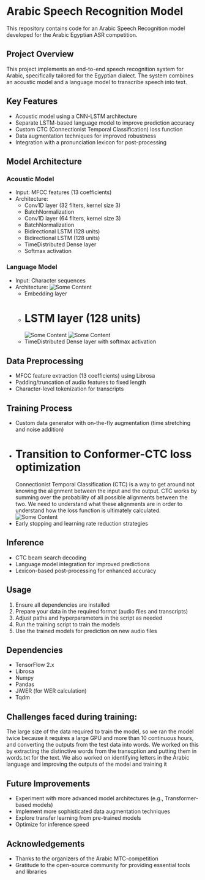 # Arabic Speech Recognition Model

This repository contains code for an Arabic Speech Recognition model developed for the Arabic Egyptian ASR competition.

## Project Overview

This project implements an end-to-end speech recognition system for Arabic, specifically tailored for the Egyptian dialect. The system combines an acoustic model and a language model to transcribe speech into text.

## Key Features

- Acoustic model using a CNN-LSTM architecture
- Separate LSTM-based language model to improve prediction accuracy
- Custom CTC (Connectionist Temporal Classification) loss function
- Data augmentation techniques for improved robustness
- Integration with a pronunciation lexicon for post-processing

## Model Architecture

### Acoustic Model
- Input: MFCC features (13 coefficients)
- Architecture:
  - Conv1D layer (32 filters, kernel size 3)
  - BatchNormalization
  - Conv1D layer (64 filters, kernel size 3)
  - BatchNormalization
  - Bidirectional LSTM (128 units)
  - Bidirectional LSTM (128 units)
  - TimeDistributed Dense layer
  - Softmax activation

### Language Model
- Input: Character sequences
- Architecture:
   <img src="https://i.sstatic.net/984pp.png" alt="Some Content">
  - Embedding layer
  - # LSTM layer (128 units)
    <img src="https://www.baeldung.com/wp-content/ql-cache/quicklatex.com-a79d43c09bb28f999cf3ea38279366de_l3.svg" alt="Some Content">
    <img src="https://www.baeldung.com/wp-content/uploads/sites/4/2022/01/bilstm-1-1024x384.png" alt="Some Content">
  - TimeDistributed Dense layer with softmax activation

## Data Preprocessing

- MFCC feature extraction (13 coefficients) using Librosa
- Padding/truncation of audio features to fixed length
- Character-level tokenization for transcripts

## Training Process

- Custom data generator with on-the-fly augmentation (time stretching and noise addition)
- # Transition to Conformer-CTC loss optimization
  Connectionist Temporal Classification (CTC) is a way to get around not knowing the alignment between the input and the output.
   CTC works by summing over the probability of all possible alignments between the two. We need to understand what these alignments are 
   in order to understand how the loss function is ultimately calculated.
   <img src="https://distill.pub/2017/ctc/assets/ctc_cost.svg" alt="Some Content">
- Early stopping and learning rate reduction strategies

## Inference

- CTC beam search decoding
- Language model integration for improved predictions
- Lexicon-based post-processing for enhanced accuracy

## Usage

1. Ensure all dependencies are installed
2. Prepare your data in the required format (audio files and transcripts)
3. Adjust paths and hyperparameters in the script as needed
4. Run the training script to train the models
5. Use the trained models for prediction on new audio files

## Dependencies

- TensorFlow 2.x
- Librosa
- Numpy
- Pandas
- JiWER (for WER calculation)
- Tqdm
## Challenges faced during training:
 The large size of the data required to train the model, so we ran the model twice because it requires a large GPU and more than 10 
 continuous hours, and converting the outputs from the test data into words. We worked on this by extracting the distinctive words from 
 the transcption and putting them in words.txt for the text. We also worked on identifying letters in the Arabic language and improving 
 the outputs of the model and training it
## Future Improvements

- Experiment with more advanced model architectures (e.g., Transformer-based models)
- Implement more sophisticated data augmentation techniques
- Explore transfer learning from pre-trained models
- Optimize for inference speed

## Acknowledgements

- Thanks to the organizers of the Arabic MTC-competition
- Gratitude to the open-source community for providing essential tools and libraries

